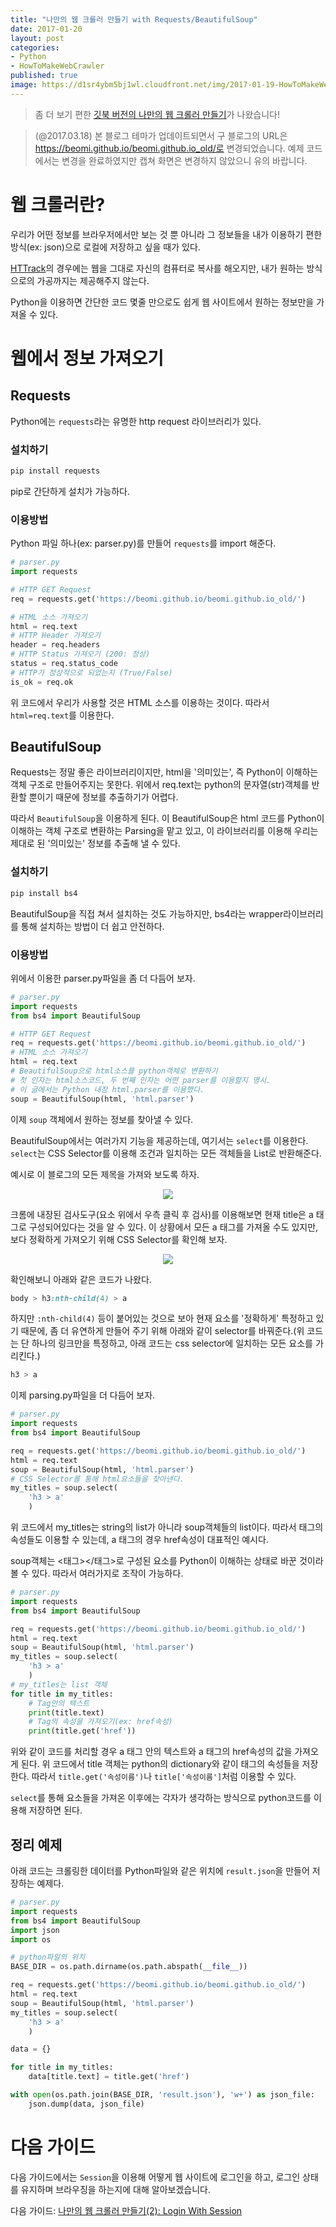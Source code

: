 ```yaml
---
title: "나만의 웹 크롤러 만들기 with Requests/BeautifulSoup"
date: 2017-01-20
layout: post
categories:
- Python
- HowToMakeWebCrawler
published: true
image: https://d1sr4ybm5bj1wl.cloudfront.net/img/2017-01-19-HowToMakeWebCrawler/crawler.jpg
---
```


> 좀 더 보기 편한 [깃북 버전의 나만의 웹 크롤러 만들기](https://beomi.github.io/gb-crawling/)가 나왔습니다!

> (@2017.03.18) 본 블로그 테마가 업데이트되면서 구 블로그의 URL은 https://beomi.github.io/beomi.github.io_old/로 변경되었습니다. 예제 코드에서는 변경을 완료하였지만 캡쳐 화면은 변경하지 않았으니 유의 바랍니다.

# 웹 크롤러란?

우리가 어떤 정보를 브라우저에서만 보는 것 뿐 아니라 그 정보들을 내가 이용하기 편한 방식(ex: json)으로 로컬에 저장하고 싶을 때가 있다.

[HTTrack](https://www.httrack.com/)의 경우에는 웹을 그대로 자신의 컴퓨터로 복사를 해오지만, 내가 원하는 방식으로의 가공까지는 제공해주지 않는다.

Python을 이용하면 간단한 코드 몇줄 만으로도 쉽게 웹 사이트에서 원하는 정보만을 가져올 수 있다.

# 웹에서 정보 가져오기

## Requests

Python에는 `requests`라는 유명한 http request 라이브러리가 있다.

### 설치하기

```sh
pip install requests
```

pip로 간단하게 설치가 가능하다.

### 이용방법

Python 파일 하나(ex: parser.py)를 만들어 `requests`를 import 해준다.

```py
# parser.py
import requests

# HTTP GET Request
req = requests.get('https://beomi.github.io/beomi.github.io_old/')

# HTML 소스 가져오기
html = req.text
# HTTP Header 가져오기
header = req.headers
# HTTP Status 가져오기 (200: 정상)
status = req.status_code
# HTTP가 정상적으로 되었는지 (True/False)
is_ok = req.ok
```

위 코드에서 우리가 사용할 것은 HTML 소스를 이용하는 것이다. 따라서 `html=req.text`를 이용한다.

## BeautifulSoup

Requests는 정말 좋은 라이브러리이지만, html을 '의미있는', 즉 Python이 이해하는 객체 구조로 만들어주지는 못한다. 위에서 req.text는 python의 문자열(str)객체를 반환할 뿐이기 때문에 정보를 추출하기가 어렵다.

따라서 `BeautifulSoup`을 이용하게 된다. 이 BeautifulSoup은 html 코드를 Python이 이해하는 객체 구조로 변환하는 Parsing을 맡고 있고, 이 라이브러리를 이용해 우리는 제대로 된 '의미있는' 정보를 추출해 낼 수 있다.

### 설치하기

```sh
pip install bs4
```

BeautifulSoup을 직접 쳐서 설치하는 것도 가능하지만, bs4라는 wrapper라이브러리를 통해 설치하는 방법이 더 쉽고 안전하다.

### 이용방법

위에서 이용한 parser.py파일을 좀 더 다듬어 보자.

```py
# parser.py
import requests
from bs4 import BeautifulSoup

# HTTP GET Request
req = requests.get('https://beomi.github.io/beomi.github.io_old/')
# HTML 소스 가져오기
html = req.text
# BeautifulSoup으로 html소스를 python객체로 변환하기
# 첫 인자는 html소스코드, 두 번째 인자는 어떤 parser를 이용할지 명시.
# 이 글에서는 Python 내장 html.parser를 이용했다.
soup = BeautifulSoup(html, 'html.parser')
```

이제 `soup` 객체에서 원하는 정보를 찾아낼 수 있다.

BeautifulSoup에서는 여러가지 기능을 제공하는데, 여기서는 `select`를 이용한다. `select`는 CSS Selector를 이용해 조건과 일치하는 모든 객체들을 List로 반환해준다.

예시로 이 블로그의 모든 제목을 가져와 보도록 하자.

<p align="center">
<img src="/img/2017-01-19-HowToMakeWebCrawler/blog_page.png"/>
</p>

크롬에 내장된 검사도구(요소 위에서 우측 클릭 후 검사)를 이용해보면 현재 title은 a 태그로 구성되어있다는 것을 알 수 있다. 이 상황에서 모든 a 태그를 가져올 수도 있지만, 보다 정확하게 가져오기 위해 CSS Selector를 확인해 보자.

<p align="center">
<img src="/img/2017-01-19-HowToMakeWebCrawler/blog_css_selector.png"/>
</p>

확인해보니 아래와 같은 코드가 나왔다.

```css
body > h3:nth-child(4) > a
```

하지만 `:nth-child(4)` 등이 붙어있는 것으로 보아 현재 요소를 '정확하게' 특정하고 있기 때문에, 좀 더 유연하게 만들어 주기 위해 아래와 같이 selector를 바꿔준다.(위 코드는 단 하나의 링크만을 특정하고, 아래 코드는 css selector에 일치하는 모든 요소를 가리킨다.)

```css
h3 > a
```

이제 parsing.py파일을 더 다듬어 보자.

```py
# parser.py
import requests
from bs4 import BeautifulSoup

req = requests.get('https://beomi.github.io/beomi.github.io_old/')
html = req.text
soup = BeautifulSoup(html, 'html.parser')
# CSS Selector를 통해 html요소들을 찾아낸다.
my_titles = soup.select(
    'h3 > a'
    )
```

위 코드에서 my_titles는 string의 list가 아니라 soup객체들의 list이다. 따라서 태그의 속성들도 이용할 수 있는데, a 태그의 경우 href속성이 대표적인 예시다.

soup객체는 <태그></태그>로 구성된 요소를 Python이 이해하는 상태로 바꾼 것이라 볼 수 있다. 따라서 여러가지로 조작이 가능하다.

```py
# parser.py
import requests
from bs4 import BeautifulSoup

req = requests.get('https://beomi.github.io/beomi.github.io_old/')
html = req.text
soup = BeautifulSoup(html, 'html.parser')
my_titles = soup.select(
    'h3 > a'
    )
# my_titles는 list 객체
for title in my_titles:
    # Tag안의 텍스트
    print(title.text)
    # Tag의 속성을 가져오기(ex: href속성)
    print(title.get('href'))
```

위와 같이 코드를 처리할 경우 a 태그 안의 텍스트와 a 태그의 href속성의 값을 가져오게 된다. 위 코드에서 title 객체는 python의 dictionary와 같이 태그의 속성들을 저장한다. 따라서 `title.get('속성이름')`나 `title['속성이름']`처럼 이용할 수 있다.

`select`를 통해 요소들을 가져온 이후에는 각자가 생각하는 방식으로 python코드를 이용해 저장하면 된다.

## 정리 예제

아래 코드는 크롤링한 데이터를 Python파일와 같은 위치에 `result.json`을 만들어 저장하는 예제다.

```py
# parser.py
import requests
from bs4 import BeautifulSoup
import json
import os

# python파일의 위치
BASE_DIR = os.path.dirname(os.path.abspath(__file__))

req = requests.get('https://beomi.github.io/beomi.github.io_old/')
html = req.text
soup = BeautifulSoup(html, 'html.parser')
my_titles = soup.select(
    'h3 > a'
    )

data = {}

for title in my_titles:
    data[title.text] = title.get('href')

with open(os.path.join(BASE_DIR, 'result.json'), 'w+') as json_file:
    json.dump(data, json_file)
```

# 다음 가이드

다음 가이드에서는 `Session`을 이용해 어떻게 웹 사이트에 로그인을 하고, 로그인 상태를 유지하며 브라우징을 하는지에 대해 알아보겠습니다.

다음 가이드: [나만의 웹 크롤러 만들기(2): Login With Session](/2017/01/20/HowToMakeWebCrawler-With-Login/)